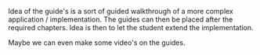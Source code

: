 Idea of the guide's is a sort of guided walkthrough of a more complex application / implementation. The guides can then be placed after the required chapters. Idea is then to let the student extend the implementation.

Maybe we can even make some video's on the guides.